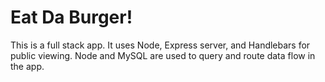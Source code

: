 # Eat Da Burger!

This is a full stack app. It uses Node, Express server, and Handlebars for public viewing. Node and MySQL are used to query and route data flow in the app.


